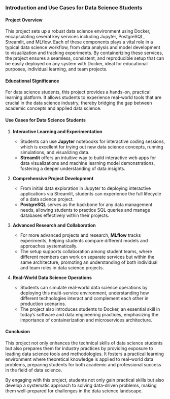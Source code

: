 ### Introduction and Use Cases for Data Science Students

#### Project Overview
This project sets up a robust data science environment using Docker, encapsulating several key services including Jupyter, PostgreSQL, Streamlit, and MLflow. Each of these components plays a vital role in a typical data science workflow, from data analysis and model development to visualization and tracking experiments. By containerizing these services, the project ensures a seamless, consistent, and reproducible setup that can be easily deployed on any system with Docker, ideal for educational purposes, individual learning, and team projects.

#### Educational Significance
For data science students, this project provides a hands-on, practical learning platform. It allows students to experience real-world tools that are crucial in the data science industry, thereby bridging the gap between academic concepts and applied data science.

#### Use Cases for Data Science Students
1. **Interactive Learning and Experimentation**
   - Students can use **Jupyter** notebooks for interactive coding sessions, which is excellent for trying out new data science concepts, running simulations, and visualizing data.
   - **Streamlit** offers an intuitive way to build interactive web apps for data visualizations and machine learning model demonstrations, fostering a deeper understanding of data insights.

2. **Comprehensive Project Development**
   - From initial data exploration in Jupyter to deploying interactive applications via Streamlit, students can experience the full lifecycle of a data science project.
   - **PostgreSQL** serves as the backbone for any data management needs, allowing students to practice SQL queries and manage databases effectively within their projects.

3. **Advanced Research and Collaboration**
   - For more advanced projects and research, **MLflow** tracks experiments, helping students compare different models and approaches systematically.
   - The setup supports collaboration among student teams, where different members can work on separate services but within the same architecture, promoting an understanding of both individual and team roles in data science projects.

4. **Real-World Data Science Operations**
   - Students can simulate real-world data science operations by deploying this multi-service environment, understanding how different technologies interact and complement each other in production scenarios.
   - The project also introduces students to Docker, an essential skill in today’s software and data engineering practices, emphasizing the importance of containerization and microservices architecture.

#### Conclusion
This project not only enhances the technical skills of data science students but also prepares them for industry practices by providing exposure to leading data science tools and methodologies. It fosters a practical learning environment where theoretical knowledge is applied to real-world data problems, preparing students for both academic and professional success in the field of data science. 

By engaging with this project, students not only gain practical skills but also develop a systematic approach to solving data-driven problems, making them well-prepared for challenges in the data science landscape.